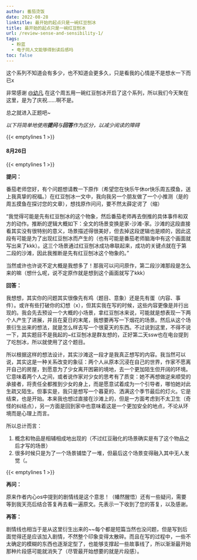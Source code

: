 ```yaml
---
author: 番茄烫饭
date: 2022-08-28
linktitle: 最开始的起点只是一碗红豆刨冰
title: 最开始的起点只是一碗红豆刨冰
url: /review-sense-and-sensibility-1/
tags:
  - 粉蓝
  - 电子同人文能够得到读后感吗
toc: false
---
```


这个系列不知道会有多少，也不知道会更多久，只是看我的心情是不是想水一下而已x

非常感谢 [@幼凡](https://youfan99.lofter.com/) 在这个周五用一碗红豆刨冰开启了这个系列，所以我们今天聚在这里，是为了庆祝……啊不是。

总之就进入正题吧~

<!--more-->

*以下将简单地使用**提问**与**回答**作为区分，以减少阅读的障碍*

{{< emptylines 1 >}}

#### **8月26日**

{{< emptylines 1 >}}

**提问：**

番茄老师您好，有个问题想请教一下原作（希望您在快乐午休or快乐周五摸鱼，送上我真挚的祝福。）在红豆刨冰一文中，我向我另一个朋友做了一个小推测（是的周五摸鱼在探讨您的文章），想找原作问问，要不然太薛定谔了（缩）

“我觉得可能是先有红豆刨冰的这个物象，然后番茄老师再去倒推的具体事件和双方的动作。推断的逻辑大概如下：全文的场景变换是家-沙滩-家。沙滩的这段直接看其实没有很特别的意义，场景描述得很美好，但去掉这段逻辑也是顺的，因此这段有可能是为了出现红豆刨冰而产生的（也有可能是番茄老师脑海中有这个画面就写出来了kkk）。这三个场景通过红豆刨冰成功串联起来，成功的关键点就在于第二段的沙滩，因此我推断是先有红豆刨冰这个物象的。”

当然或许也许说不定大概是我想多了！那我可以问问原作，第二段沙滩那段是怎么来的嘛（想什么呢，说不定原作就是想到这个画面就写了kkk）

**回答：**

我想想，其实你的问题其实很像先有鸡（题目、意象）还是先有蛋（内容、事件）。或许有些打破你的幻想（x），但其实我在写的时候，这些内容更像是并行出现的。我会先去预设一个大概的小场景，拿红豆刨冰来说，可能就是想表现一下两个人产生了进展，并且在夏日的末尾，我想要再写一下烟花的场景。然后从这个场景衍生出来的想法，就是怎么样去写一个很夏天的东西。不过说到这里，不得不说一下，其实题目不是我起的~红豆刨冰是群友想的，正好第二天ssw也在电台提到了吃刨冰，所以就使用了这个题目。

所以根据这样的想法设计，其实沙滩这一段才是我真正想写的内容。我当然可以说，其实这是一种关系改变的象征：两个人从原本沉浸在自己的世界，作家不愿离开自己的房屋，到愿意为了少女离开困窘的境地，去一个更加陌生但开阔的环境。它意味着两个人之间，或者说作家对少女的思考有了质变：她不再想做逆来顺受的承接者，将责任全都推到少女的身上，而是愿意试着成为一个引导者，哪怕她对此生疏又陌生。但事实是，我只是想写一个暮夏的、洒满这个季节最后的灯火。它是结束，也是开始。本来我也想过直接在沙滩上的，但是一方面考虑到不太卫生（奇怪的纠结点），另一方面是回到家中也意味着这是一个更加安全的地点，不论从环境而是心理上而言。

所以总计而言：
1. 概念和物品是相辅相成地出现的（不过红豆融化的场景确实是有了这个物品之后才写的场景）
2. 很多时候只是为了一个场景铺垫了一堆，但最后这个场景变得融入其中无人发觉（。

{{< emptylines 1 >}}

**再问：**

原来作者内心os中提到的剧情线是这个意思！（幡然醒悟）还有一些疑问，需要等到我天亮后结合答复再去看一遍原文。先表示一下收到了您的答复，以及感谢。

**再答：**

剧情线也相当于是从这里衍生出来的~~每个都是短篇当然也没问题，但是写到后面觉得还是应该加入剧情，不然整个印象变得太散碎。而且在写的过程中，一些不太确定的模糊的东西也逐渐定型了，也能够支撑起一些故事线了，所以渐渐最开始那种片段感可能就消失了（尽管最开始想要的就是片段感）。

